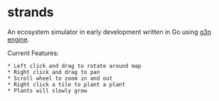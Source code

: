 # strands
An ecosystem simulator in early development written in Go using [g3n engine](https://github.com/g3n/engine).

Current Features:

    * Left click and drag to rotate around map
    * Right click and drag to pan
    * Scroll wheel to zoom in and out
    * Right click a tile to plant a plant
    * Plants will slowly grow
